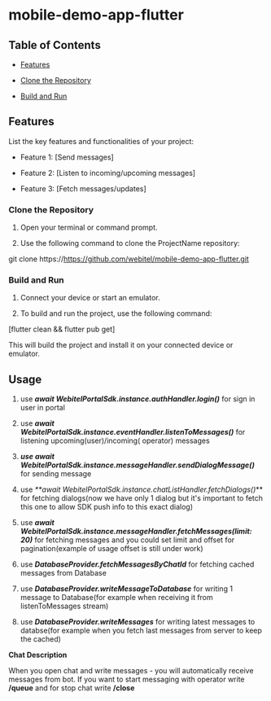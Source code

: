 # mobile-demo-app-flutter

## Table of Contents

- [Features](#features)

- [Clone the Repository](#clone-the-repository)

- [Build and Run](#build-and-run)

## Features

List the key features and functionalities of your project:

- Feature 1: [Send messages]

- Feature 2: [Listen to incoming/upcoming messages]

- Feature 3: [Fetch messages/updates]

### Clone the Repository

1. Open your terminal or command prompt.

2. Use the following command to clone the ProjectName repository:

git clone https://https://github.com/webitel/mobile-demo-app-flutter.git

### Build and Run

1. Connect your device or start an emulator.

2. To build and run the project, use the following command:

[flutter clean && flutter pub get]

This will build the project and install it on your connected device or emulator.

## Usage

1. use **_await WebitelPortalSdk.instance.authHandler.login()_** for sign in user in portal

2. use **_await WebitelPortalSdk.instance.eventHandler.listenToMessages()_** for listening upcoming(user)/incoming(
   operator)
   messages

3. **_use await WebitelPortalSdk.instance.messageHandler.sendDialogMessage()_** for sending message

4. use _**await WebitelPortalSdk.instance.chatListHandler.fetchDialogs()_** for fetching dialogs(now we have only 1
   dialog
   but it's important to fetch this one to allow SDK push info to this exact dialog)

5. use **_await WebitelPortalSdk.instance.messageHandler.fetchMessages(limit: 20)_** for fetching messages and you could
   set limit and offset for pagination(example of usage offset is still under work)

6. use **_DatabaseProvider.fetchMessagesByChatId_** for fetching cached messages from Database

7. use **_DatabaseProvider.writeMessageToDatabase_** for writing 1 message to Database(for example when receiving it
   from
   listenToMessages stream)

8. use **_DatabaseProvider.writeMessages_** for writing latest messages to databse(for example when you fetch last
   messages
   from server to keep the cached)

**Chat Description**

When you open chat and write messages - you will automatically receive messages from bot. If you want to start messaging
with operator write **/queue** and for stop chat write **/close**